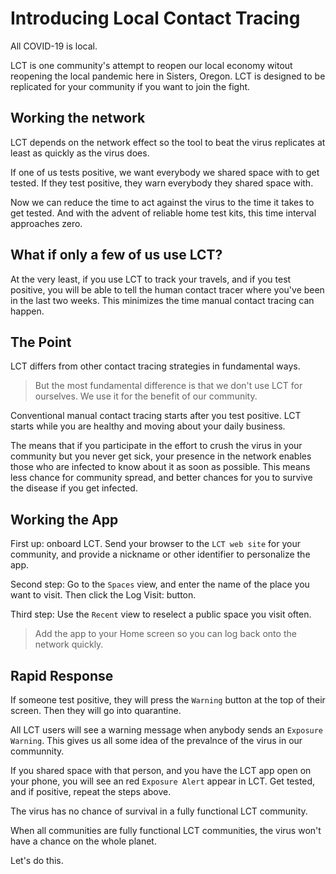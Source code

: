 # Introducing Local Contact Tracing

All COVID-19 is local.

LCT is one community's attempt to reopen our local economy witout reopening the local pandemic here in Sisters, Oregon. LCT is designed to be replicated for your community if you want to join the fight.

## Working the network

LCT depends on the network effect so the tool to beat the virus replicates at least as quickly as the virus does.

If one of us tests positive, we want everybody we shared space with to get tested. If they test positive, they warn everybody they shared space with.

Now we can reduce the time to act against the virus to the time it takes to get tested. And with the advent of reliable home test kits, this time interval approaches zero.

## What if only a few of us use LCT?

At the very least, if you use LCT to track your travels, and if you test positive, you will be able to tell the human contact tracer where you've been in the last two weeks. This minimizes the time manual contact tracing can happen.

## The Point

LCT differs from other contact tracing strategies in fundamental ways.

> But the most fundamental difference is that we don't use LCT for ourselves. We use it for the benefit of our community.

Conventional manual contact tracing starts after you test positive. LCT starts while you are healthy and moving about your daily business.

The means that if you participate in the effort to crush the virus in your community but you never get sick, your presence in the network enables those who are infected to know about it as soon as possible. This means less chance for community spread, and better chances for you to survive the disease if you get infected.

## Working the App

First up: onboard LCT. Send your browser to the `LCT web site` for your community, and provide a nickname or other identifier to personalize the app.

Second step: Go to the `Spaces` view, and enter the name of the place you want to visit. Then click the Log Visit: button.

Third step: Use the `Recent` view to reselect a public space you visit often.

> Add the app to your Home screen so you can log back onto the network quickly.

## Rapid Response

If someone test positive, they will press the `Warning` button at the top of their screen. Then they will go into quarantine.

All LCT users will see a warning message when anybody sends an `Exposure Warning`. This gives us all some idea of the prevalnce of the virus in our communnity.

If you shared space with that person, and you have the LCT app open on your phone, you will see an red `Exposure Alert` appear in LCT. Get tested, and if positive, repeat the steps above.

The virus has no chance of survival in a fully functional LCT community.

When all communities are fully functional LCT communities, the virus won't have a chance on the whole planet.

Let's do this.


